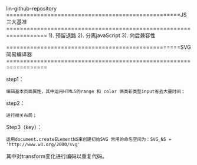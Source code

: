 lin-github-repository
===================================================JS 三大基准==================================================================
1). 预留退路
2). 分离javaScript
3). 向后兼容性


===================================================SVG简易编译器==================================================================

step1：
   
    编辑基本页面属性，其中运用HTML5的range 和 color 俩类新类型input省去大量时间；

step2：
    
    进行相关布局；
    
Step3（key）：

    运用document.createELementNS来创建初始SVG 常用的命名空间为：SVG_NS = 'http://www.w3.org/2000/svg'
    
  其中对transform变化进行编码以重复代码。

